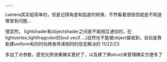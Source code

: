 ......

camera其实挺简单的，但是记得角度和弧度的转换，不然看着很怪但就是不知道哪里有问题...

很显然， lightshader和objectshader之间是不能相互通信的，在lightvertex,lightfragcolor的(out vecX ...)自然也不能被object接收到，目前是靠新建uniform和同时向两者传递相同的信息解决的
11/22/23

多加了点参数，感觉光照效果确实更好了，以及建了俩struct来管理确实方便多了
